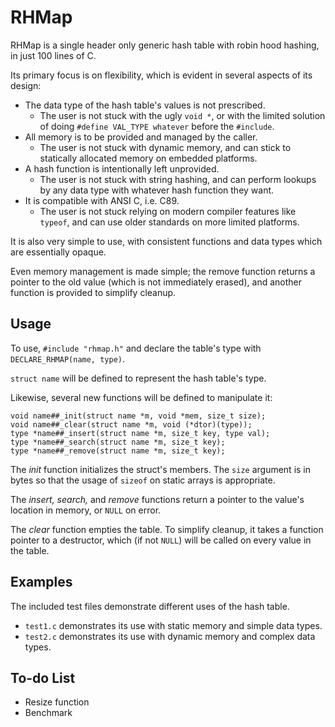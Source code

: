 # RHMap

RHMap is a single header only generic hash table with robin hood hashing, in just 100 lines of C.

Its primary focus is on flexibility, which is evident in several aspects of its design:

* The data type of the hash table's values is not prescribed.
  * The user is not stuck with the ugly `void *`, or with the limited solution of doing `#define VAL_TYPE whatever` before the `#include`.
* All memory is to be provided and managed by the caller.
  * The user is not stuck with dynamic memory, and can stick to statically allocated memory on embedded platforms.
* A hash function is intentionally left unprovided.
  * The user is not stuck with string hashing, and can perform lookups by any data type with whatever hash function they want.
* It is compatible with ANSI C, i.e. C89.
  * The user is not stuck relying on modern compiler features like `typeof`, and can use older standards on more limited platforms.

It is also very simple to use, with consistent functions and data types which are essentially opaque.

Even memory management is made simple;
the remove function returns a pointer to the old value (which is not immediately erased), and another function is provided to simplify cleanup.

## Usage

To use, `#include "rhmap.h"` and declare the table's type with `DECLARE_RHMAP(name, type)`.

`struct name` will be defined to represent the hash table's type.

Likewise, several new functions will be defined to manipulate it:

    void name##_init(struct name *m, void *mem, size_t size);
    void name##_clear(struct name *m, void (*dtor)(type));
    type *name##_insert(struct name *m, size_t key, type val);
    type *name##_search(struct name *m, size_t key);
    type *name##_remove(struct name *m, size_t key);
    
The *init* function initializes the struct's members.
The `size` argument is in bytes so that the usage of `sizeof` on static arrays is appropriate.

The *insert,* *search,* and *remove* functions return a pointer to the value's location in memory, or `NULL` on error.

The *clear* function empties the table.
To simplify cleanup, it takes a function pointer to a destructor, which (if not `NULL`) will be called on every value in the table.

## Examples

The included test files demonstrate different uses of the hash table.
* `test1.c` demonstrates its use with static memory and simple data types.
* `test2.c` demonstrates its use with dynamic memory and complex data types.

## To-do List

* Resize function
* Benchmark
